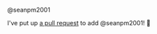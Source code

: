 @seanpm2001 

I've put up [a pull request](https://github.com/seanpm2001/Daily-desktop-screenshots/pull/9) to add @seanpm2001! :tada:
